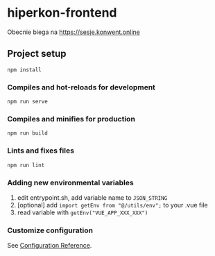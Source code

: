 # hiperkon-frontend
Obecnie biega na https://sesje.konwent.online

## Project setup
```
npm install
```

### Compiles and hot-reloads for development
```
npm run serve
```

### Compiles and minifies for production
```
npm run build
```

### Lints and fixes files
```
npm run lint
```

### Adding new environmental variables
1. edit entrypoint.sh, add variable name to `JSON_STRING`
1. [optional] add `import getEnv from "@/utils/env";` to your .vue file
1. read variable with `getEnv("VUE_APP_XXX_XXX")`

### Customize configuration
See [Configuration Reference](https://cli.vuejs.org/config/).
